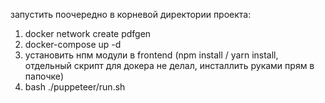 запустить поочередно в корневой директории проекта:

1) docker network create pdfgen
2) docker-compose up -d
3) установить нпм модули в frontend (npm install / yarn install, отдельный скрипт для докера не делал, инсталлить руками прям в папочке)   
3) bash ./puppeteer/run.sh